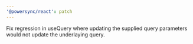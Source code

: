 ```yaml
---
'@powersync/react': patch
---
```


Fix regression in useQuery where updating the supplied query parameters would not update the underlaying query.
